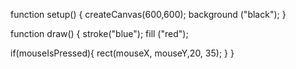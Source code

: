 function setup() {
  createCanvas(600,600);
  background ("black");
}

function draw() {
  stroke("blue");
  fill ("red");
   
  if(mouseIsPressed){
    rect(mouseX, mouseY,20, 35);
  }
}
